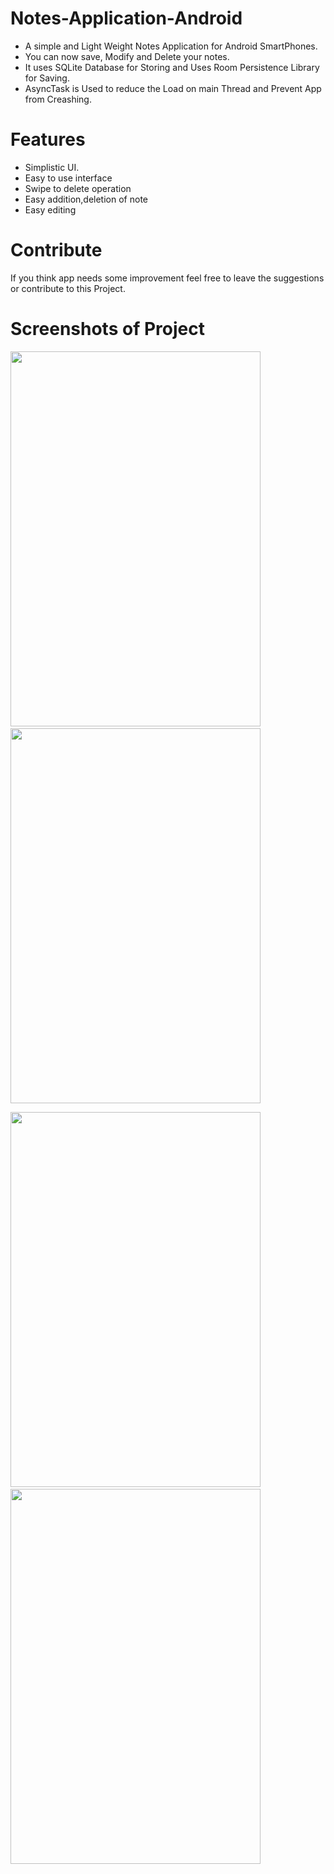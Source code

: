 <h1>Notes-Application-Android</h1>
<ul>
<li>A simple and Light Weight Notes Application for Android SmartPhones.</li>
<li>You can now save, Modify and Delete your notes.</li>
<li>It uses SQLite Database for Storing and Uses Room Persistence Library for Saving.</li>
<li>AsyncTask is Used to reduce the Load on main Thread and Prevent App from Creashing.</li>
</ul>

# Features
<ul>
<li>Simplistic UI.</li>
<li>Easy to use interface </li>
<li>Swipe to delete operation</li>
<li>Easy addition,deletion of note</li>
<li>Easy editing</li>
</ul>

# Contribute
If you think app needs some improvement feel free to leave the suggestions or contribute to this Project.


# Screenshots of Project
<img src="https://github.com/l33t-c0d3r-66/Notes-Application-Android/blob/master/app/src/main/res/ProjectImages/1.jpeg"  width="400" height="600">&emsp;<img src="https://github.com/l33t-c0d3r-66/Notes-Application-Android/blob/master/app/src/main/res/ProjectImages/2.jpeg"  width="400" height="600">

<img src="https://github.com/l33t-c0d3r-66/Notes-Application-Android/blob/master/app/src/main/res/ProjectImages/3.jpeg"  width="400" height="600">&emsp;<img src="https://github.com/l33t-c0d3r-66/Notes-Application-Android/blob/master/app/src/main/res/ProjectImages/4.jpeg"  width="400" height="600">
